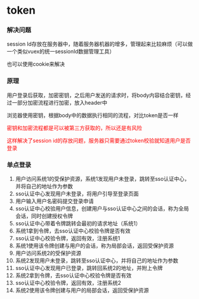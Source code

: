 # token

### 解决问题

session Id存放在服务器中，随着服务器机器的增多，管理起来比较麻烦（可以做一个类似vuex的统一sessionId数据管理工具）

也可以使用cookie来解决

### 原理

用户登录后获取，加密密钥，之后用户发送的请求时，将body内容结合密钥，经过一部分加密流程进行加密，放入header中

浏览器使用密钥，根据body中的数据执行相同的流程，对比token是否一样

<font color='red'>密钥和加密流程都是可以被第三方获取的，所以还是有风险</font>

<font color='red'>这样解决了session id的存放问题，服务器只需要通过token校验就知道用户是否登录</font>

### 单点登录

1. 用户访问系统1的受保护资源，系统1发现用户未登录，跳转至sso认证中心，并将自己的地址作为参数
2. sso认证中心发现用户未登录，将用户引导至登录页面
3. 用户输入用户名密码提交登录申请
4. sso认证中心校验用户信息，创建用户与sso认证中心之间的会话，称为全局会话，同时创建授权令牌
5. sso认证中心带着令牌跳转会最初的请求地址（系统1）
6. 系统1拿到令牌，去sso认证中心校验令牌是否有效
7. sso认证中心校验令牌，返回有效，注册系统1
8. 系统1使用该令牌创建与用户的会话，称为局部会话，返回受保护资源
9. 用户访问系统2的受保护资源
10. 系统2发现用户未登录，跳转至sso认证中心，并将自己的地址作为参数
11. sso认证中心发现用户已登录，跳转回系统2的地址，并附上令牌
12. 系统2拿到令牌，去sso认证中心校验令牌是否有效
13. sso认证中心校验令牌，返回有效，注册系统2
14. 系统2使用该令牌创建与用户的局部会话，返回受保护资源